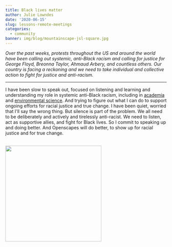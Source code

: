 ```yaml
---
title: Black lives matter
author: Julie Lowndes
date: '2020-06-15'
slug: lessons-remote-meetings
categories:
  - community 
banner: img/blog/mountainscape-jsl-square.jpg
---
```


*Over the past weeks, protests throughout the US and around the world have been calling out systemic, anti-Black racism and calling for justice for George Floyd, Breonna Taylor, Ahmaud Arbery, and countless others. Our country is facing a reckoning and we need to take individual and collective action to fight for justice and anti-racism.*

---

I have been slow to speak out, focused on listening and learning and understanding my role in systemic anti-Black racism, including in [academia](https://medium.com/the-faculty/white-academia-do-better-fa96cede1fc5) and [environmental science](https://www.vice.com/en_us/article/889qxx/its-time-for-environmental-studies-to-own-up-to-erasing-black-people). And trying to figure out what I can do to support ongoing efforts for racial justice and true change. I have been quiet, worried that I'll say the wrong thing. But silence is part of the problem. We all need to be deliberately and actively and tirelessly anti-racist. We need to listen, act as supportive allies, and fight for Black lives. So I commit to speaking up and doing better. And Openscapes will do better, to show up for racial justice and for true change.


<br>
  <img src="/img/blog/mountainscape-jsl.jpg" width="300px"></a>
<br>
